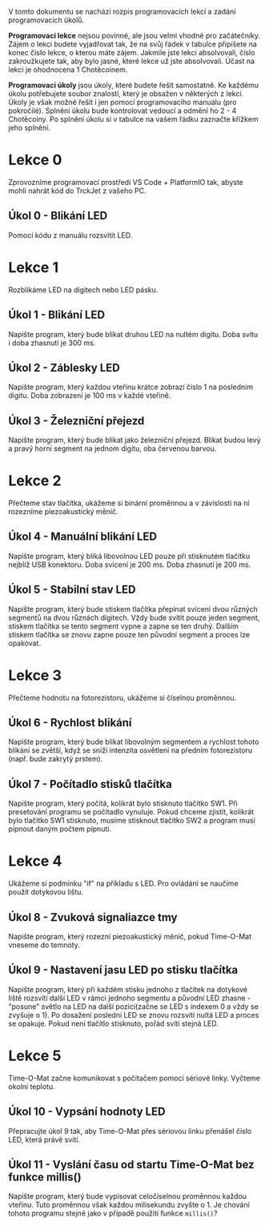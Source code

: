 V tomto dokumentu se nachází rozpis programovacích lekcí a zadání programovacích úkolů. 

**Programovací lekce** nejsou povinné, ale jsou velmi vhodné pro začátečníky. Zájem o lekci budete vyjadřovat tak, že na svůj řádek v tabulce připíšete na konec číslo lekce, o kterou máte zájem. Jakmile jste lekci absolvovali, číslo zakroužkujete tak, aby bylo jasné, které lekce už jste absolvovali. Účast na lekci je ohodnocena 1 Chotěcoinem.

**Programovací úkoly** jsou úkoly, které budete řešit samostatně. Ke každému úkolu potřebujete soubor znalostí, který je obsažen v některých z lekcí. Úkoly je však možné řešit i jen pomocí programovacího manuálu (pro pokročilé). Splnění úkolu bude kontrolovat vedoucí a odmění ho 2 - 4 Chotěcoiny. Po splnění úkolu si v tabulce na vašem řádku zaznačte křížkem jeho splnění. 

# Lekce 0
Zprovozníme programovací prostředí VS Code + PlatformIO tak, abyste mohli nahrát kód do TrckJet z vašeho PC.

## Úkol 0 - Blikání LED
Pomocí kódu z manuálu rozsvítit LED.

# Lekce 1
Rozblikáme LED na digitech nebo LED pásku.

## Úkol 1 - Blikání LED
Napište program, který bude blikat druhou LED na nultém digitu. Doba svitu i doba zhasnutí je 300 ms.

## Úkol 2 - Záblesky LED
Napište program, který každou vteřinu krátce zobrazí číslo 1 na posledním digitu. Doba zobrazení je 100 ms v každé vteřině.

## Úkol 3 - Železniční přejezd
Napište program, který bude blikat jako železniční přejezd. Blikat budou levý a pravý horní segment na jednom digitu, oba červenou barvou.

# Lekce 2
Přečteme stav tlačítka, ukážeme si binární proměnnou a v závislosti na ní rozezníme piezoakustický měnič.

## Úkol 4 - Manuální blikání LED
Napište program, který bliká libovolnou LED pouze při stisknutém tlačítku nejblíž USB konektoru. Doba svícení je 200 ms. Doba zhasnutí je 200 ms.

## Úkol 5 - Stabilní stav LED
Napište program, který bude stiskem tlačítka přepínat svícení dvou různých segmentů na dvou různách digitech. Vždy bude svítit pouze jeden segment, stiskem tlačítka se tento segment vypne a zapne se ten druhý. Dalším stiskem tlačítka se znovu zapne pouze ten původní segment a proces lze opakovat.

# Lekce 3
Přečteme hodnotu na fotorezistoru, ukážeme si číselnou proměnnou.

## Úkol 6 - Rychlost blikání
Napište program, který bude blikat libovolným segmentem a rychlost tohoto blikání se zvětší, když se sníží intenzita osvětlení na předním fotorezistoru (např. bude zakrytý prstem).

## Úkol 7 - Počítadlo stisků tlačítka
Napište program, který počítá, kolikrát bylo stisknuto tlačítko SW1. Při presetování programu se počítadlo vynuluje. Pokud chceme zjistit, kolikrát bylo tlačítko SW1 stisknuto, musíme stisknout tlačítko SW2 a program musí pípnout daným počtem pípnutí.

# Lekce 4
Ukážeme si podmínku "if" na příkladu s LED. Pro ovládání se naučíme použít dotykovou lištu.

## Úkol 8 - Zvuková signaliazce tmy
Napište program, který rozezní piezoakustický měnič, pokud Time-O-Mat vneseme do temnoty.

## Úkol 9 - Nastavení jasu LED po stisku tlačítka
Napište program, který při každém stisku jednoho z tlačítek na dotykové liště rozsvítí další LED v rámci jednoho segmentu a původní LED zhasne - "posune" světlo na LED na další pozici(začne se LED s indexem 0 a vždy se zvyšuje o 1). Po dosažení poslední LED se znovu rozsvítí nultá LED a proces se opakuje. Pokud není tlačítlo stisknuto, pořád svítí stejná LED.

# Lekce 5
Time-O-Mat začne komunikovat s počítačem pomocí sériové linky. Vyčteme okolní teplotu.

## Úkol 10 - Vypsání hodnoty LED
Přepracujte úkol 9 tak, aby Time-O-Mat přes sériovou linku přenášel číslo LED, která právě svítí.

## Úkol 11 - Vyslání času od startu Time-O-Mat bez funkce millis()
Napište program, který bude vypisovat celočíselnou proměnnou každou vteřinu. Tuto proměnnou však každou milisekundu zvyšte o 1. Je chování tohoto programu stejné jako v případě použití funkce `millis()`?

